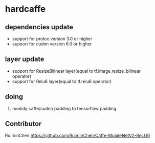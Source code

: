 hardcaffe
============================================
## dependencies update
* support for protoc version 3.0 or higher
* supoort for cudnn version 6.0 or higher

## layer update
* support for ResizeBilinear layer(equal to tf.image.resize_bilinear operator)
* support for Relu6 layer(equal to tf.relu6 operator)

## doing
1. modidy caffe/cudnn padding to tensorflow padding

## Contributor
RuiminChen https://github.com/RuiminChen/Caffe-MobileNetV2-ReLU6
